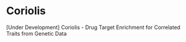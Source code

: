 # Coriolis
[Under Development]
Coriolis - Drug Target Enrichment for Correlated Traits from Genetic Data
